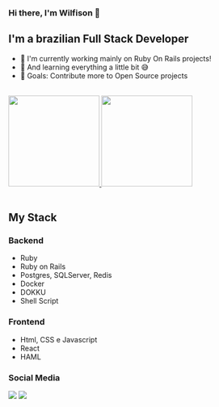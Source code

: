 ### Hi there, I'm Wilfison 👋


## I'm a brazilian Full Stack Developer

- 🔭 I'm currently working mainly on Ruby On Rails projects!
- 🌱 And learning everything a little bit 😅
- 🥅 Goals: Contribute more to Open Source projects

<br/>
<div>
  <a href="https://github.com/wilfison" style="width: 100%;">
    <img height="180em" src="https://github-readme-stats.vercel.app/api?username=wilfison&show_icons=true&theme=dracula&include_all_commits=true&count_private=true&hide_border=true"/>
    <img height="180em" src="https://github-readme-stats.vercel.app/api/top-langs/?username=wilfison&layout=compact&langs_count=7&theme=dracula&hide_border=true""/>
  </a>
</div>

<br/>

## My Stack
### Backend

- Ruby
- Ruby on Rails
- Postgres, SQLServer, Redis
- Docker
- DOKKU
- Shell Script

### Frontend
- Html, CSS e Javascript
- React
- HAML

### Social Media
 
<div style="display: block"> 
  <a href="https://instagram.com/wilfison" target="_blank"><img src="https://img.shields.io/badge/-Instagram-%23E4405F?style=for-the-badge&logo=instagram&logoColor=white" target="_blank"></a>
  <a href="https://www.linkedin.com/in/wilfison" target="_blank"><img src="https://img.shields.io/badge/-LinkedIn-%230077B5?style=for-the-badge&logo=linkedin&logoColor=white" target="_blank"></a> 
</div>
